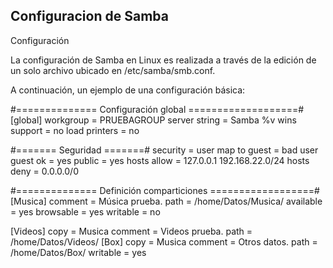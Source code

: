 ## Configuracion de Samba

Configuración

La configuración de Samba en Linux es realizada a través de la edición de un solo archivo ubicado en /etc/samba/smb.conf. 

A continuación, un ejemplo de una configuración básica:

#============== Configuración global ===================#
[global] workgroup = PRUEBAGROUP
server string = Samba %v
wins support = no
load printers = no

#======= Seguridad =======#
security = user
map to guest = bad user
guest ok = yes
public = yes
hosts allow = 127.0.0.1 192.168.22.0/24
hosts deny = 0.0.0.0/0

#============== Definición comparticiones ==================#
[Musica] comment = Música prueba.
path = /home/Datos/Musica/
available = yes
browsable = yes
writable = no

[Videos] copy = Musica
comment = Videos prueba.
path = /home/Datos/Videos/
[Box] copy = Musica
comment = Otros datos.
path = /home/Datos/Box/
writable = yes
